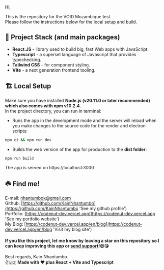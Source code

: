 Hi,

This is the repository for the VOID Mozambique test.\
Please follow the instructions below for the local setup and build.

## 🐾 Project Stack (and main packages)

- **React.JS** - library used to build big, fast Web apps with JavaScript.
- **Typescript** - a superset language of Javascript that provides typechecking.
- **Tailwind CSS** - for component styling.
- **Vite** - a next generation frontend tooling.

## 🏗️ Local Setup

Make sure you have installed **Node.js (v20.11.0 or later recommended) which also comes with npm v10.2.4**.\
In the project directory, you can run in terminal:

- Runs the app in the development mode and the server will reload when you make changes to the source code for the render and electron scripts:

```bash
npm ci && npm run dev
```

- Builds the web version of the app for production to the **dist folder**:

```bash
npm run build
```

The app is served on https://localhost:3000

## ☘️ Find me!

E-mail: [nhantumbok@gmail.com](nhantumbok@gmail.com 'Send an e-mail')\
Github: [https://github.com/KainNhantumbo](https://github.com/KainNhantumbo 'See my github profile')\
Portfolio: [https://codenut-dev.vercel.app](https://codenut-dev.vercel.app 'See my portfolio website')\
My Blog: [https://codenut-dev.vercel.app/en/blog](https://codenut-dev.vercel.app/en/blog 'Visit my blog site')

#### If you like this project, let me know by leaving a star on this repository so I can keep improving this app or [send support](https://www.buymeacoffee.com/nhantumbokU/)!😊😘

Best regards, Kain Nhantumbo.\
✌️🇲🇿 **Made with ❤ plus React + Vite and Typescript**

